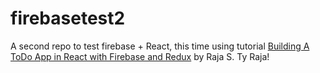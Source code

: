 # firebasetest2
A second repo to test firebase + React, this time using tutorial [Building A ToDo App in React with Firebase and Redux](https://blog.bitsrc.io/building-a-todo-app-in-react-with-firebase-and-redux-ba3ab53a671b) by Raja S. Ty Raja!
